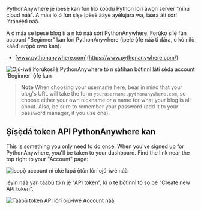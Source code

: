 PythonAnywhere jẹ́ ìpèsè kan fún lílo kóòdù Python lórí àwọn server "nínú cloud náà". A máa lò ó fún ṣíṣe ìpèsè ààyè ayélujára wa, tààrà àti sórí íńtánẹ́ẹ̀tì náà.

A ó máa ṣe ìpèsè blog tí a n kọ́ náà sórí PythonAnywhere. Forúkọ sílẹ̀ fún account "Beginner" kan lórí PythonAnywhere (ìpele ọ̀fẹ́ náà ti dára, o kò nílò káàdì arọ́pò owó kan).

* [www.pythonanywhere.com](https://www.pythonanywhere.com/)

![Ojú-ìwé ìforúkọsílẹ̀ PythonAnywhere tó n ṣàfihàn bọ́tìnnì láti ṣẹ̀dá account 'Beginner' ọ̀fẹ́ kan](../deploy/images/pythonanywhere_beginner_account_button.png)

> **Note** When choosing your username here, bear in mind that your blog's URL will take the form `yourusername.pythonanywhere.com`, so choose either your own nickname or a name for what your blog is all about. Also, be sure to remember your password (add it to your password manager, if you use one).

## Ṣíṣẹ̀dá token API PythonAnywhere kan

This is something you only need to do once. When you've signed up for PythonAnywhere, you'll be taken to your dashboard. Find the link near the top right to your "Account" page:

![Ìsopọ̀ account ní òkè lápá ọ̀tún lórí ojú-ìwé náà](../deploy/images/pythonanywhere_account.png)

lẹ́yìn náà yan táàbù tó ń jẹ́ "API token", kí o tẹ bọ́tìnnì tó sọ pé "Create new API token".

![Táàbù token API lórí ojú-ìwé Account náà](../deploy/images/pythonanywhere_create_api_token.png)